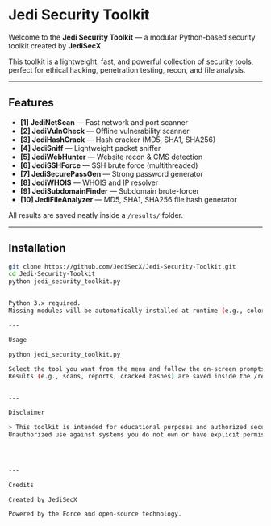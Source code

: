 
# Jedi Security Toolkit

Welcome to the **Jedi Security Toolkit** — a modular Python-based security toolkit created by **JediSecX**.

This toolkit is a lightweight, fast, and powerful collection of security tools, perfect for ethical hacking, penetration testing, recon, and file analysis.

---

## Features

- **[1] JediNetScan** — Fast network and port scanner
- **[2] JediVulnCheck** — Offline vulnerability scanner
- **[3] JediHashCrack** — Hash cracker (MD5, SHA1, SHA256)
- **[4] JediSniff** — Lightweight packet sniffer
- **[5] JediWebHunter** — Website recon & CMS detection
- **[6] JediSSHForce** — SSH brute force (multithreaded)
- **[7] JediSecurePassGen** — Strong password generator
- **[8] JediWHOIS** — WHOIS and IP resolver
- **[9] JediSubdomainFinder** — Subdomain brute-forcer
- **[10] JediFileAnalyzer** — MD5, SHA1, SHA256 file hash generator

All results are saved neatly inside a `/results/` folder.

---

## Installation

```bash
git clone https://github.com/JediSecX/Jedi-Security-Toolkit.git
cd Jedi-Security-Toolkit
python jedi_security_toolkit.py


Python 3.x required.
Missing modules will be automatically installed at runtime (e.g., colorama, scapy, requests, paramiko, python-whois).

---

Usage

python jedi_security_toolkit.py

Select the tool you want from the menu and follow the on-screen prompts.
Results (e.g., scans, reports, cracked hashes) are saved inside the /results/ directory.


---

Disclaimer

> This toolkit is intended for educational purposes and authorized security testing only.
Unauthorized use against systems you do not own or have explicit permission to test is illegal.




---

Credits

Created by JediSecX

Powered by the Force and open-source technology.
